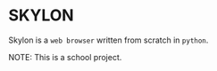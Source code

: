 # SKYLON 

Skylon is a `web browser` written from scratch in `python`.


NOTE: This is a school project.
